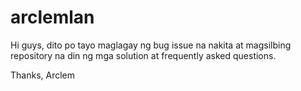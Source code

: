 # arclemlan
Hi guys,
dito po tayo maglagay ng bug issue na nakita at magsilbing repository na din ng mga solution at frequently asked questions.

Thanks,
Arclem
